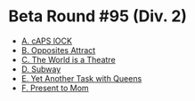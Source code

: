 # Beta Round #95 (Div. 2)

* [A. cAPS lOCK][]
* [B. Opposites Attract][]
* [C. The World is a Theatre][]
* [D. Subway][]
* [E. Yet Another Task with Queens][]
* [F. Present to Mom][]

[A. cAPS lOCK]:                    http://codeforces.com/contest/131/problem/A
[B. Opposites Attract]:            http://codeforces.com/contest/131/problem/B
[C. The World is a Theatre]:       http://codeforces.com/contest/131/problem/C
[D. Subway]:                       http://codeforces.com/contest/131/problem/D
[E. Yet Another Task with Queens]: http://codeforces.com/contest/131/problem/E
[F. Present to Mom]:               http://codeforces.com/contest/131/problem/F

